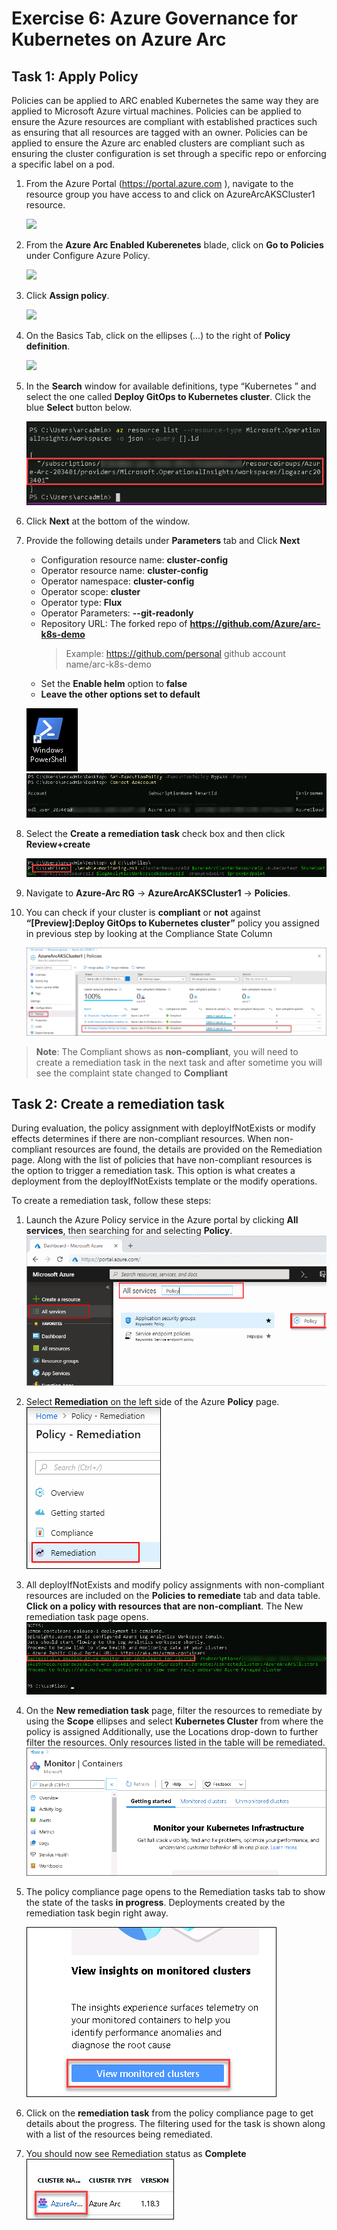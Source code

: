 # Exercise 6: Azure Governance for Kubernetes on Azure Arc

## Task 1: Apply Policy
Policies can be applied to ARC enabled Kubernetes the same way they are applied to Microsoft Azure virtual machines. Policies can be applied to ensure the Azure resources are compliant with established practices such as ensuring that all resources are tagged with an owner. Policies can be applied to ensure the Azure arc enabled clusters are compliant such as ensuring the cluster configuration is set through a specific repo or enforcing a specific label on a pod.

1. From the Azure Portal (https://portal.azure.com ), navigate to the resource group you have access to and click on AzureArcAKSCluster1 resource. 

     ![](./images/arc-0013.png)

2. From the **Azure Arc Enabled Kuberenetes** blade, click on **Go to Policies** under Configure Azure Policy.

     ![](./images/arc-0014.png)

3. Click **Assign policy**.

     ![](./images/arc-0015.png)

4. On the Basics Tab, click on the ellipses (…) to the right of **Policy definition**.

     ![](./images/arc-0016.png)

5. In the **Search** window for available definitions, type “Kubernetes ” and select the one called **Deploy GitOps to Kubernetes cluster**.  Click the blue **Select** button below.

     ![](./images/arc-0041.png)

6. Click **Next** at the bottom of the window.

7. Provide the following details under **Parameters** tab and Click **Next**
   - Configuration resource name: **cluster-config**
   - Operator resource name: **cluster-config**
   - Operator namespace: **cluster-config**
   - Operator scope: **cluster**
   - Operator type: **Flux**
   - Operator Parameters: **--git-readonly**
   - Repository URL: The forked repo of **https://github.com/Azure/arc-k8s-demo**
     >Example: https://github.com/personal github account name/arc-k8s-demo
   - Set the **Enable helm** option to **false**
   - **Leave the other options set to default**
     
   ![](./images/arc-0042.png)   ![](./images/arc-0043.png) 
   
8. Select the **Create a remediation task** check box and then click **Review+create** 

     ![](./images/arc-0044.png)

10. Navigate to **Azure-Arc RG** -> **AzureArcAKSCluster1** -> **Policies**.

11. You can check if your cluster is **compliant** or **not** against **“[Preview]:Deploy GitOps to Kubernetes cluster”** policy you assigned in previous step by looking at the Compliance State Column

     ![](./images/arc-0049.png)
     
   > **Note**: The Compliant shows as **non-compliant**, you will need to create a remediation task in the next task and after sometime you will see the complaint state changed to **Compliant**
   
## Task 2: Create a remediation task

During evaluation, the policy assignment with deployIfNotExists or modify effects determines if there are non-compliant resources. When non-compliant resources are found, the details are provided on the Remediation page. Along with the list of policies that have non-compliant resources is the option to trigger a remediation task. This option is what creates a deployment from the deployIfNotExists template or the modify operations.

To create a remediation task, follow these steps:

1. Launch the Azure Policy service in the Azure portal by clicking **All services**, then searching for and selecting **Policy**.
   ![](./images/arc-0050.png)

2. Select **Remediation** on the left side of the Azure **Policy** page.
   ![](./images/arc-0051.png)

3. All deployIfNotExists and modify policy assignments with non-compliant resources are included on the **Policies to remediate** tab and data table. **Click on a policy with resources that are non-compliant**. The New remediation task page opens.
  ![](./images/arc-0045.png)

4. On the **New remediation task** page, filter the resources to remediate by using the **Scope** ellipses and select **Kubernetes Cluster** from where the policy is assigned   Additionally, use the Locations drop-down to further filter the resources. Only resources listed in the table will be remediated.
  ![](./images/arc-0046.png)

5. The policy compliance page opens to the Remediation tasks tab to show the state of the tasks **in progress**. Deployments created by the remediation task begin right away.

   ![](./images/arc-0047.png)

6. Click on the **remediation task** from the policy compliance page to get details about the progress. The filtering used for the task is shown along with a list of the resources being remediated.

7. You should now see Remediation status as **Complete** 
   ![](./images/arc-0048.png)

